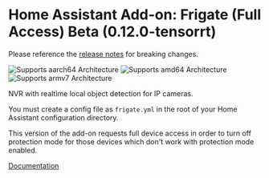 # Home Assistant Add-on: Frigate (Full Access) Beta (0.12.0-tensorrt)

Please reference the [release notes](https://github.com/blakeblackshear/frigate/releases) for breaking changes.

![Supports aarch64 Architecture][aarch64-shield] ![Supports amd64 Architecture][amd64-shield] ![Supports armv7 Architecture][armv7-shield]

NVR with realtime local object detection for IP cameras.

You must create a config file as `frigate.yml` in the root of your Home Assistant configuration directory.

This version of the add-on requests full device access in order to turn off protection mode for those devices which don't work with protection mode enabled.

[Documentation](https://docs.frigate.video)

[aarch64-shield]: https://img.shields.io/badge/aarch64-yes-green.svg
[amd64-shield]: https://img.shields.io/badge/amd64-yes-green.svg
[armv7-shield]: https://img.shields.io/badge/armv7-yes-green.svg
